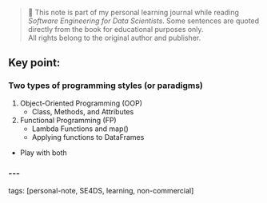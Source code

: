> 📘 This note is part of my personal learning journal while reading *Software Engineering for Data Scientists*.
> Some sentences are quoted directly from the book for educational purposes only.  
> All rights belong to the original author and publisher.


## Key point:

### Two types of programming styles (or paradigms)
1. Object-Oriented Programming (OOP)
   - Class, Methods, and Attributes
2. Functional Programming (FP)
   - Lambda Functions and map()
   - Applying functions to DataFrames
     
- Play with both
   

### ---
tags: [personal-note, SE4DS, learning, non-commercial]
